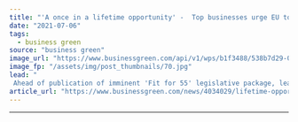 ```yaml
---
title: "'A once in a lifetime opportunity' -  Top businesses urge EU to turbocharge net zero strategy"
date: "2021-07-06"
tags: 
  - business green
source: "business green"
image_url: "https://www.businessgreen.com/api/v1/wps/b1f3488/538b7d29-0f81-41bf-b5a6-09b71c13dbb6/5/Ursula-Leyen-185x114.jpg"
image_fp: "/assets/img/post_thumbnails/70.jpg"
lead: "
 Ahead of publication of imminent 'Fit for 55' legislative package, leading business groups call on Brussels to accelerate green recovery ..."
article_url: "https://www.businessgreen.com/news/4034029/lifetime-opportunity-businesses-urge-eu-turbocharge-net-zero-strategy"
---
```


---

